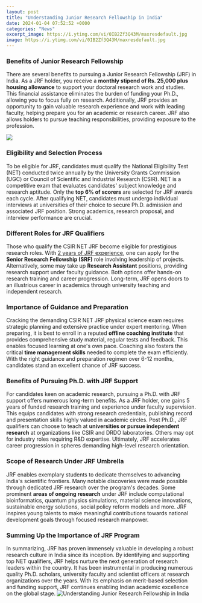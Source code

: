 ```yaml
---
layout: post
title: "Understanding Junior Research Fellowship in India"
date: 2024-01-04 07:52:52 +0000
categories: "News"
excerpt_image: https://i.ytimg.com/vi/0IB2Zf3Q43M/maxresdefault.jpg
image: https://i.ytimg.com/vi/0IB2Zf3Q43M/maxresdefault.jpg
---
```


### Benefits of Junior Research Fellowship
There are several benefits to pursuing a Junior Research Fellowship (JRF) in India. As a JRF holder, you receive a **monthly stipend of Rs. 25,000 plus housing allowance** to support your doctoral research work and studies. This financial assistance eliminates the burden of funding your Ph.D., allowing you to focus fully on research. Additionally, JRF provides an opportunity to gain valuable research experience and work with leading faculty, helping prepare you for an academic or research career. JRF also allows holders to pursue teaching responsibilities, providing exposure to the profession.   

![](http://career.webindia123.com/career/options/images/dbt-jrf.jpg)
### Eligibility and Selection Process
To be eligible for JRF, candidates must qualify the National Eligibility Test (NET) conducted twice annually by the University Grants Commission (UGC) or Council of Scientific and Industrial Research (CSIR). NET is a competitive exam that evaluates candidates' subject knowledge and research aptitude. Only the **top 6% of scorers** are selected for JRF awards each cycle. After qualifying NET, candidates must undergo individual interviews at universities of their choice to secure Ph.D. admission and associated JRF position. Strong academics, research proposal, and interview performance are crucial.
### Different Roles for JRF Qualifiers
Those who qualify the CSIR NET JRF become eligible for prestigious research roles. With [2 years of JRF experience](https://store.fi.io.vn/funny-chihuahuas-halloween-costume-witch-chihuahua-dog-lover-312-chihuahua-dog), one can apply for the **Senior Research Fellowship (SRF)** role involving leadership of projects. Alternatively, some may take up **Research Assistant** positions, providing research support under faculty guidance. Both options offer hands-on research training and career progression. Long-term, JRF opens doors to an illustrious career in academics through university teaching and independent research.    
### Importance of Guidance and Preparation 
Cracking the demanding CSIR NET JRF physical science exam requires strategic planning and extensive practice under expert mentoring. When preparing, it is best to enroll in a reputed **offline coaching institute** that provides comprehensive study material, regular tests and feedback. This enables focused learning at one's own pace. Coaching also fosters the critical **time management skills** needed to complete the exam efficiently. With the right guidance and preparation regimen over 6-12 months, candidates stand an excellent chance of JRF success.
### Benefits of Pursuing Ph.D. with JRF Support
For candidates keen on academic research, pursuing a Ph.D. with JRF support offers numerous long-term benefits. As a JRF holder, one gains 5 years of funded research training and experience under faculty supervision. This equips candidates with strong research credentials, publishing record and presentation skills highly valued in academic circles. Post Ph.D., JRF qualifiers can choose to teach at **universities or pursue independent research** at organizations like CSIR and DRDO laboratories. Others may opt for industry roles requiring R&D expertise. Ultimately, JRF accelerates career progression in spheres demanding high-level research orientation. 
### Scope of Research Under JRF Umbrella
JRF enables exemplary students to dedicate themselves to advancing India's scientific frontiers. Many notable discoveries were made possible through dedicated JRF research over the program's decades. Some prominent **areas of ongoing research** under JRF include computational bioinformatics, quantum physics simulations, material science innovations, sustainable energy solutions, social policy reform models and more. JRF inspires young talents to make meaningful contributions towards national development goals through focused research manpower.
### Summing Up the Importance of JRF Program
In summarizing, JRF has proven immensely valuable in developing a robust research culture in India since its inception. By identifying and supporting top NET qualifiers, JRF helps nurture the next generation of research leaders within the country. It has been instrumental in producing numerous quality Ph.D. scholars, university faculty and scientist officers at research organizations over the years. With its emphasis on merit-based selection and funding support, JRF continues enabling Indian academic excellence on the global stage.
![Understanding Junior Research Fellowship in India](https://i.ytimg.com/vi/0IB2Zf3Q43M/maxresdefault.jpg)